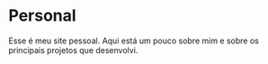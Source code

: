 # Personal
 Esse é meu site pessoal. Aqui está um pouco sobre mim e sobre os principais projetos que desenvolvi.
